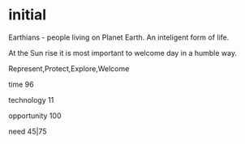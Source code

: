 # initial

Earthians - people living on Planet Earth. An inteligent form of life.

At the Sun rise it is most important to welcome day in a humble way.

Represent,Protect,Explore,Welcome

time 96

technology 11

opportunity 100

need 45|75
